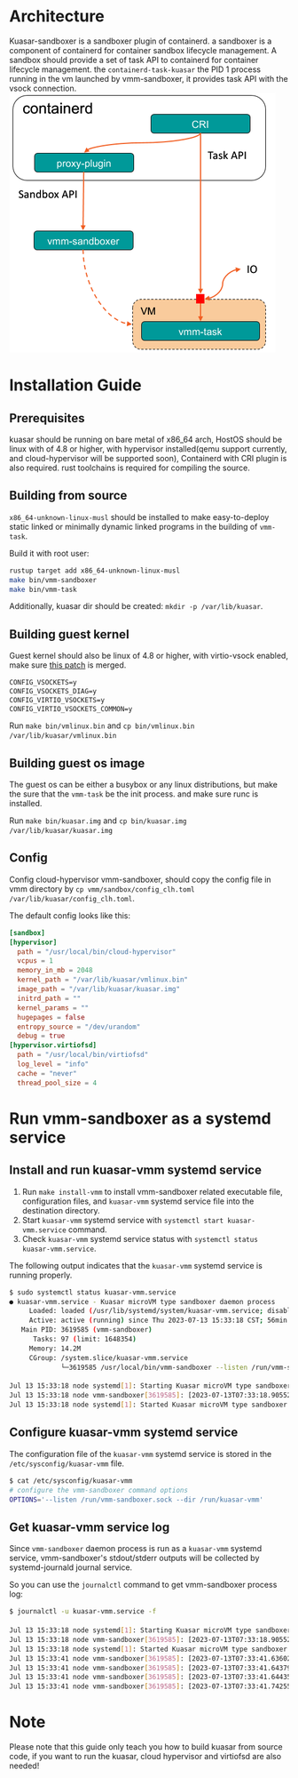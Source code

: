 # Architecture
Kuasar-sandboxer is a sandboxer plugin of containerd. a sandboxer is a component of containerd for container sandbox lifecycle management. A sandbox should provide a set of task API to containerd for container lifecycle management. the `containerd-task-kuasar` the PID 1 process running in the vm launched by vmm-sandboxer, it provides task API with the vsock connection.
![](images/arch.png)

# Installation Guide

## Prerequisites
kuasar should be running on bare metal of x86_64 arch, HostOS should be linux with of 4.8 or higher, with hypervisor installed(qemu support currently, and cloud-hypervisor will be supported soon), Containerd with CRI plugin is also required. rust toolchains is required for compiling the source.

## Building from source

`x86_64-unknown-linux-musl` should be installed to make easy-to-deploy static linked or minimally dynamic linked programs in the building of `vmm-task`.

Build it with root user:

```sh
rustup target add x86_64-unknown-linux-musl
make bin/vmm-sandboxer
make bin/vmm-task
```

Additionally, kuasar dir should be created: `mkdir -p /var/lib/kuasar`.

## Building guest kernel
Guest kernel should also be linux of 4.8 or higher, with virtio-vsock enabled, make sure [this patch](https://lore.kernel.org/all/20191122070009.5CE442068E@mail.kernel.org/T/) is merged.
```
CONFIG_VSOCKETS=y
CONFIG_VSOCKETS_DIAG=y
CONFIG_VIRTIO_VSOCKETS=y
CONFIG_VIRTIO_VSOCKETS_COMMON=y
```

Run `make bin/vmlinux.bin` and `cp bin/vmlinux.bin /var/lib/kuasar/vmlinux.bin`

## Building guest os image

The guest os can be either a busybox or any linux distributions, but make the sure that the `vmm-task` be the init process. and make sure runc is installed.

Run `make bin/kuasar.img` and `cp bin/kuasar.img /var/lib/kuasar/kuasar.img`

## Config
Config cloud-hypervisor vmm-sandboxer, should copy the config file in vmm directory by `cp vmm/sandbox/config_clh.toml /var/lib/kuasar/config_clh.toml`.

The default config looks like this:
```toml
[sandbox]
[hypervisor]
  path = "/usr/local/bin/cloud-hypervisor"
  vcpus = 1
  memory_in_mb = 2048
  kernel_path = "/var/lib/kuasar/vmlinux.bin"
  image_path = "/var/lib/kuasar/kuasar.img"
  initrd_path = ""
  kernel_params = ""
  hugepages = false
  entropy_source = "/dev/urandom"
  debug = true
[hypervisor.virtiofsd]
  path = "/usr/local/bin/virtiofsd"
  log_level = "info"
  cache = "never"
  thread_pool_size = 4
```

# Run vmm-sandboxer as a systemd service

## Install and run kuasar-vmm systemd service

1. Run `make install-vmm` to install vmm-sandboxer related executable file, configuration files, and `kuasar-vmm` systemd service file into the destination directory. 
2. Start `kuasar-vmm` systemd service with `systemctl start kuasar-vmm.service` command. 
3. Check `kuasar-vmm` systemd service status with `systemctl status kuasar-vmm.service`.

The following output indicates that the `kuasar-vmm` systemd service is running properly.
```bash
$ sudo systemctl status kuasar-vmm.service 
● kuasar-vmm.service - Kuasar microVM type sandboxer daemon process
     Loaded: loaded (/usr/lib/systemd/system/kuasar-vmm.service; disabled; vendor preset: disabled)
     Active: active (running) since Thu 2023-07-13 15:33:18 CST; 56min ago
   Main PID: 3619585 (vmm-sandboxer)
      Tasks: 97 (limit: 1648354)
     Memory: 14.2M
     CGroup: /system.slice/kuasar-vmm.service
             └─3619585 /usr/local/bin/vmm-sandboxer --listen /run/vmm-sandboxer.sock --dir /run/kuasar-vmm

Jul 13 15:33:18 node systemd[1]: Starting Kuasar microVM type sandboxer daemon process...
Jul 13 15:33:18 node vmm-sandboxer[3619585]: [2023-07-13T07:33:18.905523Z INFO  containerd_sandbox] start sandbox plugin: kuasar-sandboxer
Jul 13 15:33:18 node systemd[1]: Started Kuasar microVM type sandboxer daemon process.
```

## Configure kuasar-vmm systemd service

The configuration file of the `kuasar-vmm` systemd service is stored in the `/etc/sysconfig/kuasar-vmm` file.

```bash
$ cat /etc/sysconfig/kuasar-vmm
# configure the vmm-sandboxer command options
OPTIONS='--listen /run/vmm-sandboxer.sock --dir /run/kuasar-vmm'
```


## Get kuasar-vmm service log

Since `vmm-sandboxer` daemon process is run as a `kuasar-vmm` systemd service, vmm-sandboxer's stdout/stderr outputs will be collected by systemd-journald journal service.

So you can use the `journalctl` command to get vmm-sandboxer process log:
```bash
$ journalctl -u kuasar-vmm.service -f

Jul 13 15:33:18 node systemd[1]: Starting Kuasar microVM type sandboxer daemon process...                                                       
Jul 13 15:33:18 node vmm-sandboxer[3619585]: [2023-07-13T07:33:18.905523Z INFO  containerd_sandbox] start sandbox plugin: kuasar-sandboxer      
Jul 13 15:33:18 node systemd[1]: Started Kuasar microVM type sandboxer daemon process.
Jul 13 15:33:41 node vmm-sandboxer[3619585]: [2023-07-13T07:33:41.636023Z INFO  containerd_sandbox::rpc] remove container c0da24a1e3c614fcb8bc70b76708ce2e8089c1f6386abc328973a8fff3ede761 from sandbox 31e668050c2031e9e7243720eaa8264c42b0283007e419948689cac2badb71cd
Jul 13 15:33:41 node vmm-sandboxer[3619585]: [2023-07-13T07:33:41.643792Z INFO  containerd_sandbox::rpc] stop sandbox 31e668050c2031e9e7243720eaa8264c42b0283007e419948689cac2badb71cd
Jul 13 15:33:41 node vmm-sandboxer[3619585]: [2023-07-13T07:33:41.644358Z ERROR vmm_sandboxer::stratovirt::virtiofs] vhost_user_fs exit signal: 9 (SIGKILL)
Jul 13 15:33:41 node vmm-sandboxer[3619585]: [2023-07-13T07:33:41.742550Z INFO  containerd_sandbox::rpc] shutdown sandbox 31e668050c2031e9e7243720eaa8264c42b0283007e419948689cac2badb71cd
```

# Note

Please note that this guide only teach you how to build kuasar from source code, if you want to run the kuasar, cloud hypervisor and virtiofsd are also needed!
